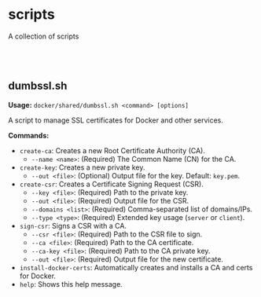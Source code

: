 # scripts
A collection of scripts   
<br>
<br>
<br>

## dumbssl.sh

**Usage:** `docker/shared/dumbssl.sh <command> [options]`

A script to manage SSL certificates for Docker and other services.

**Commands:**
*   `create-ca`: Creates a new Root Certificate Authority (CA).
    *   `--name <name>`: (Required) The Common Name (CN) for the CA.
*   `create-key`: Creates a new private key.
    *   `--out <file>`: (Optional) Output file for the key. Default: `key.pem`.
*   `create-csr`: Creates a Certificate Signing Request (CSR).
    *   `--key <file>`: (Required) Path to the private key.
    *   `--out <file>`: (Required) Output file for the CSR.
    *   `--domains <list>`: (Required) Comma-separated list of domains/IPs.
    *   `--type <type>`: (Required) Extended key usage (`server` or `client`).
*   `sign-csr`: Signs a CSR with a CA.
    *   `--csr <file>`: (Required) Path to the CSR file to sign.
    *   `--ca <file>`: (Required) Path to the CA certificate.
    *   `--ca-key <file>`: (Required) Path to the CA private key.
    *   `--out <file>`: (Required) Output file for the new certificate.
*   `install-docker-certs`: Automatically creates and installs a CA and certs for Docker.
*   `help`: Shows this help message.
  
